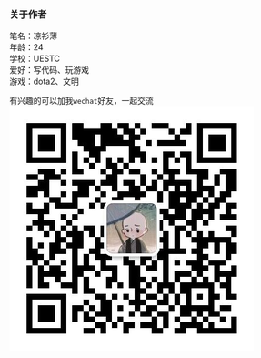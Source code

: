 ### 关于作者

笔名：凉衫薄  
年龄：24  
学校：UESTC  
爱好：写代码、玩游戏  
游戏：dota2、文明  

有兴趣的可以加我`wechat`好友，一起交流  
![wechat](../image/about_wechat.jpg)



